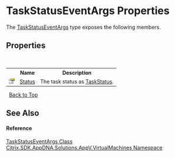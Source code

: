 # TaskStatusEventArgs Properties
 

The <a href="6af2579d-b086-42a4-bd4f-d20605a79e09">TaskStatusEventArgs</a> type exposes the following members.


## Properties
&nbsp;<table><tr><th></th><th>Name</th><th>Description</th></tr><tr><td>![Public property](media/pubproperty.gif "Public property")</td><td><a href="788e4b8c-1f77-ee53-c6d1-d2f3aeffa2f0">Status</a></td><td>
The task status as <a href="c4940a4d-912a-c615-a222-d3cc311ce57f">TaskStatus</a>.</td></tr></table>&nbsp;
<a href="#taskstatuseventargs-properties">Back to Top</a>

## See Also


#### Reference
<a href="6af2579d-b086-42a4-bd4f-d20605a79e09">TaskStatusEventArgs Class</a><br /><a href="8e922e14-e318-4969-a8ff-48cbad35adbf">Citrix.SDK.AppDNA.Solutions.AppV.VirtualMachines Namespace</a><br />